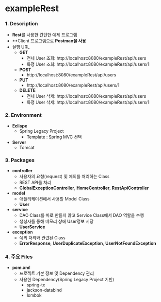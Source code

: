 # exampleRest

### **1. Description**
* **Rest**를 사용한 간단한 예제 프로그램
* **Client 프로그램으로 **Postman을 사용**
* 실행 URL
  + **GET**
    - 전체 User 조회: http://localhost:8080/exampleRest/api/users
    - 특정 User 조회: http://localhost:8080/exampleRest/api/users/1
  + **POST**
    - http://localhost:8080/exampleRest/api/users
  + **PUT**
    - http://localhost:8080/exampleRest/api/users/1
  + **DELETE**
    - 전체 User 삭제: http://localhost:8080/exampleRest/api/users
    - 특정 User 삭제: http://localhost:8080/exampleRest/api/users/1


### **2. Environment**
* **Eclispe**
  + Spring Legacy Project
    - Template : Spring MVC 선택
* **Server**
  + Tomcat
  
  
### **3. Packages**
* **controller**
  + 사용자의 요청(request) 및 예외를 처리하는 Class
  + REST API를 처리
  + **GlobalExceptionController**, **HomeController**, **RestApiController**
* **model**
  + 애플리케이션에서 사용할 Model Class
  + **User**
* **service**
  + DAO Class를 따로 만들지 않고 Service Class에서 DAO 역할을 수행
  + 생성자를 통해 메모리 상에 User정보 저장
  + **UserService**
* **exception**
  + 예외 처리와 관련된 Class
  + **ErrorResponse**, **UserDuplicateException**, **UserNotFoundException**


### **4. 주요 Files**
* **pom.xml**
  + 프로젝트 기본 정보 및 Dependency 관리
  + 사용한 Dependency(Spring Legacy Project 기반)
    - spring-tx
    - jackson-databind
    - lombok

